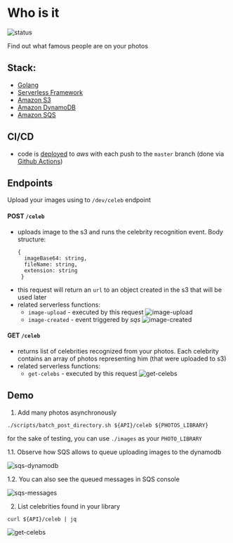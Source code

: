 # Who is it
![status](https://github.com/pietersweter/who-is-it/workflows/deploy/badge.svg)

Find out what famous people are on your photos

## Stack:
- [Golang](https://golang.org/)
- [Serverless Framework](https://www.serverless.com/)
- [Amazon S3](https://aws.amazon.com/s3/)
- [Amazon DynamoDB](https://aws.amazon.com/dynamodb/)
- [Amazon SQS](https://aws.amazon.com/sqs/)

## CI/CD
- code is [deployed](https://github.com/pietersweter/who-is-it/actions) to *aws* with each push to the `master` branch (done via [Github Actions](https://github.com/features/actions))

## Endpoints
Upload your images using to `/dev/celeb` endpoint
#### POST `/celeb`
- uploads image to the s3 and runs the celebrity recognition event. Body structure:
  ```
  {
    imageBase64: string,
    fileName: string,
    extension: string
   }
  ```
- this request will return an `url` to an object created in the s3 that will be used later
- related serverless functions:
  - `image-upload` - executed by this request
![image-upload](https://pieterweter-repository-images.s3-eu-west-1.amazonaws.com/Screenshot+2020-10-11+at+20.37.25.png) 
  - `image-created` - event triggered by *sqs*
![image-created](https://pieterweter-repository-images.s3-eu-west-1.amazonaws.com/Screenshot+2020-10-11+at+20.44.27.png) 

#### GET `/celeb`
- returns list of celebrities recognized from your photos. Each celebrity contains an array of photos representing him (that were uploaded to s3)
- related serverless functions:
  - `get-celebs` - executed by this request
![get-celebs](https://pieterweter-repository-images.s3-eu-west-1.amazonaws.com/Screenshot+2020-10-11+at+20.45.12.png)

## Demo
1. Add many photos asynchronously
```
./scripts/batch_post_directory.sh ${API}/celeb ${PHOTOS_LIBRARY}
```
for the sake of testing, you can use `./images` as your `PHOTO_LIBRARY`

1.1. Observe how SQS allows to queue uploading images to the dynamodb

![sqs-dynamodb](https://pieterweter-repository-images.s3-eu-west-1.amazonaws.com/dynamodb.gif)

1.2. You can also see the queued messages in SQS console

![sqs-messages](https://pieterweter-repository-images.s3-eu-west-1.amazonaws.com/sqs.gif)

2. List celebrities found in your library
```
curl ${API}/celeb | jq
```
![get-celebs](https://pieterweter-repository-images.s3-eu-west-1.amazonaws.com/Screenshot+2020-10-12+at+01.38.59.png)

